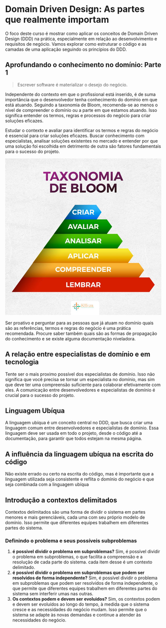 # Domain Driven Design: As partes que realmente importam

O foco deste curso é mostrar como aplicar os conceitos de Domain Driven Design (DDD) na prática, especialmente em relação ao desenvolvimento e requisitos de negócio. Vamos explorar como estruturar o código e as camadas de uma aplicação seguindo os princípios do DDD.

## Aprofundando o conhecimento no domínio: Parte 1

> Escrever software é materializar o desejo do negócio.

Independente do contexto em que o profissional está inserido, é de suma importância que o desenvolvedor tenha conhecimento do domínio em que está atuando. Seguindo a taxonomia de Bloom, recomenda-se ao menos o nível de compreender o domínio ou a parte em que estamos atuando. Isso significa entender os termos, regras e processos do negócio para criar soluções eficazes.

Estudar o contexto e avaliar para identificar os termos e regras do negócio é essencial para criar soluções eficazes. Buscar conhecimento com especialistas, analisar soluções existentes no mercado e entender por que uma solução foi escolhida em detrimento de outra são fatores fundamentais para o sucesso do projeto.

![alt text](image.png)

Ser proativo e perguntar para as pessoas que já atuam no domínio quais são as referências, termos e regras do negócio é uma prática recomendada. Procure saber também quais são as formas de propagação do conhecimento e se existe alguma documentação niveladora.

## A relação entre especialistas de domínio e em tecnologia

Tente ser o mais proximo possível dos especialistas de domínio. Isso não significa que você precisa se tornar um especialista no domínio, mas sim que deve ter uma compreensão suficiente para colaborar efetivamente com eles. A comunicação entre desenvolvedores e especialistas de domínio é crucial para o sucesso do projeto.


## Linguagem Ubíqua

A linguagem ubíqua é um conceito central no DDD, que busca criar uma linguagem comum entre desenvolvedores e especialistas de domínio. Essa linguagem deve ser usada em todo o projeto, desde o código até a documentação, para garantir que todos estejam na mesma página.

## A influência da linguagem ubíqua na escrita do código

Não existe errado ou certo na escrita do código, mas é importante que a linguagem utilizada seja consistente e reflita o domínio do negócio e que seja combinada com a linguagem ubíqua

## Introdução a contextos delimitados

Contextos delimitados são uma forma de dividir o sistema em partes menores e mais gerenciáveis, cada uma com seu próprio modelo de domínio. Isso permite que diferentes equipes trabalhem em diferentes partes do sistema.

### Definindo o problema e seus possíveis subproblemas

1. **é possivel dividir o problema em subproblemas?** Sim, é possível dividir o problema em subproblemas, o que facilita a compreensão e a resolução de cada parte do sistema. cada item desse é um contexto delimitado.
2. **é possível dividir o problema em subproblemas que podem ser resolvidos de forma independente?** Sim, é possível dividir o problema em subproblemas que podem ser resolvidos de forma independente, o que permite que diferentes equipes trabalhem em diferentes partes do sistema sem interferir umas nas outras.
3. **Os contextos podem e devem ser evoluidos?** Sim, os contextos podem e devem ser evoluídos ao longo do tempo, à medida que o sistema cresce e as necessidades do negócio mudam. Isso permite que o sistema se adapte às novas demandas e continue a atender às necessidades do negócio.
